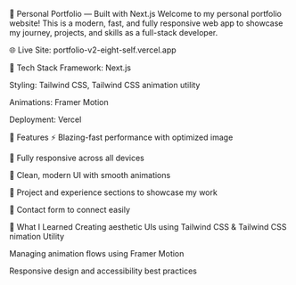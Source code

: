 🚀 Personal Portfolio — Built with Next.js
Welcome to my personal portfolio website!
This is a modern, fast, and fully responsive web app to showcase my journey, projects, and skills as a full-stack developer.

🌐 Live Site: portfolio-v2-eight-self.vercel.app

🧰 Tech Stack
Framework: Next.js

Styling: Tailwind CSS, Tailwind CSS animation utility

Animations: Framer Motion

Deployment: Vercel

🎯 Features
⚡ Blazing-fast performance with optimized image

📱 Fully responsive across all devices

🎨 Clean, modern UI with smooth animations

📂 Project and experience sections to showcase my work

📧 Contact form to connect easily

🧠 What I Learned
Creating aesthetic UIs using Tailwind CSS & Tailwind CSS nimation Utility

Managing animation flows using Framer Motion

Responsive design and accessibility best practices
